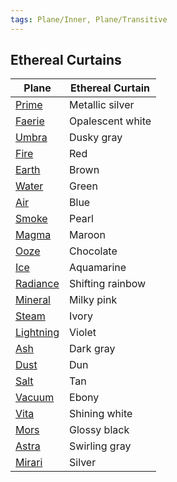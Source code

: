 ```yaml
---
tags: Plane/Inner, Plane/Transitive
---
```


## Ethereal Curtains
| Plane                               | Ethereal Curtain |
| ----------------------------------- | ---------------- |
| [Prime](Prime.md)            | Metallic silver  |
| [Faerie](Faerie.md)            | Opalescent white |
| [Umbra](Umbra.md)          | Dusky gray       |
| [Fire](Plane%20of%20Fire.md)           | Red              |
| [Earth](Plane%20of%20Earth.md)         | Brown            |
| [Water](Plane%20of%20Water.md)         | Green            |
| [Air](Plane%20of%20Air.md)             | Blue             |
| [Smoke](Plane%20of%20Smoke.md)         | Pearl            |
| [Magma](Plane%20of%20Magma.md)         | Maroon           |
| [Ooze](Plane%20of%20Ooze.md)           | Chocolate        |
| [Ice](Plane%20of%20Ice.md)             | Aquamarine       |
| [Radiance](Plane%20of%20Radiance.md)   | Shifting rainbow |
| [Mineral](Plane%20of%20Minerals.md)     | Milky pink       |
| [Steam](Plane%20of%20Steam.md)         | Ivory            |
| [Lightning](Plane%20of%20Lightning.md) | Violet           |
| [Ash](Plane%20of%20Ash.md)             | Dark gray        |
| [Dust](Plane%20of%20Dust.md)           | Dun              |
| [Salt](Plane%20of%20Salt.md)           | Tan              |
| [Vacuum](Plane%20of%20Vacuum.md)       | Ebony            |
| [Vita](Vita.md)   | Shining white    |
| [Mors](Mors.md)   | Glossy black     |
| [Astra](Astra.md)            | Swirling gray    |
| [Mirari](Mirari.md)      | Silver           |
